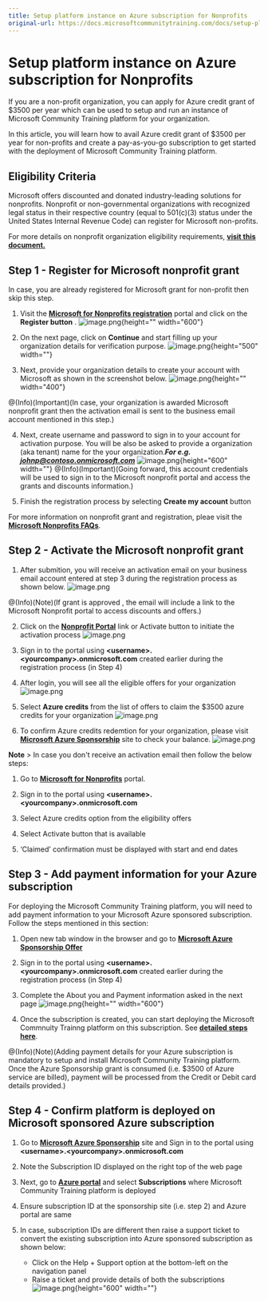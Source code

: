 ```yaml
---
title: Setup platform instance on Azure subscription for Nonprofits
original-url: https://docs.microsoftcommunitytraining.com/docs/setup-platform-instance-on-azure-subscription-for-nonprofits
---
```


# Setup platform instance on Azure subscription for Nonprofits

If you are a non-profit organization, you can apply for Azure credit grant of $3500 per year which can be used to setup and run an instance of Microsoft Community Training platform for your organization. 

In this article, you will learn how to avail Azure credit grant of $3500 per year for non-profits and create a pay-as-you-go subscription to get started with the deployment of Microsoft Community Training platform.

## Eligibility Criteria

Microsoft offers discounted and donated industry-leading solutions for nonprofits. Nonprofit or non-governmental organizations with recognized legal status in their respective country (equal to 501(c)(3) status under the United States Internal Revenue Code) can register for Microsoft non-profits.

For more details on nonprofit organization eligibility requirements, [**visit this document.**](https://query.prod.cms.rt.microsoft.com/cms/api/am/binary/RE2Gxsp)

## Step 1  - Register for Microsoft nonprofit grant

In case, you are already registered for Microsoft grant for non-profit then skip this step.

1. Visit the [**Microsoft for Nonprofits registration**](https://nonprofit.microsoft.com/register) portal and click on the **Register button** .
![image.png](../../media/image%28121%29.png){height="" width="600"}

2. On the next page, click on **Continue** and start filling up your organization details for verification purpose.
![image.png](../../media/image%28122%29.png){height="500" width=""}

3. Next, provide your organization details to create your account with Microsoft as shown in the screenshot below.
![image.png](../../media/image%28123%29.png){height="" width="400"}

@(Info)(Important)(In case, your organization is awarded Microsoft nonprofit grant then the activation email is sent to the business email account mentioned in this step.)

4. Next, create username and password to sign in to your account for activation purpose. You will be also be asked to provide a organization (aka tenant) name for the your organization.***For e.g. johnp@contoso.onmicrosoft.com***
![image.png](../../media/image%28124%29.png){height="600" width=""}
@(Info)(Important)(Going forward, this account credentials will be used to sign in to the Microsoft nonprofit portal and access the grants and discounts information.)

5. Finish the registration process by selecting **Create my account** button

For more information on nonprofit grant and registration, pleae visit the [**Microsoft Nonprofits FAQs**](https://www.microsoft.com/nonprofits/faq).

## Step 2  - Activate the Microsoft nonprofit grant

1. After submition, you will receive an activation email on your business email account entered at step 3 during the registration process as shown below. 
![image.png](../../media/image%28126%29.png)

@(Info)(Note)(If grant is approved , the email will include a link to the Microsoft Nonprofit portal to access discounts and offers.)

2. Click on the [**Nonprofit Portal**](https://nonprofit.microsoft.com/signin)  link or Activate button to initiate the activation process
![image.png](../../media/image%28127%29.png)

3. Sign in to the portal using **\<username>.\<yourcompany>.onmicrosoft.com** created earlier during the registration process (in Step 4)

4. After login, you will see all the eligible offers for your organization 
![image.png](../../media/image%28128%29.png)

5. Select **Azure credits** from the list of offers to claim the $3500 azure credits for your organization
![image.png](../../media/image%28129%29.png)

6. To confirm Azure credits redemtion for your organization, please visit [**Microsoft Azure Sponsorship**](https://www.microsoftazuresponsorships.com/) site to check your balance. 
![image.png](../../media/image%28130%29.png)

**Note** > In case you don't receive an activation email then follow the below steps:
1. Go to  [**Microsoft for Nonprofits**](https://nonprofit.microsoft.com) portal.

2.	Sign in to the portal using **\<username>.\<yourcompany>.onmicrosoft.com** 

3.	Select Azure credits option from the eligibility offers

4.	Select Activate button that is available

5.	‘Claimed’ confirmation must be displayed with start and end dates 


## Step 3  - Add payment information for your Azure subscription

For deploying the Microsoft Community Training platform, you will need to add payment information to your Microsoft Azure sponsored subscription. Follow the steps mentioned in this section:

1. Open new tab window in the browser and go to [**Microsoft Azure Sponsorship Offer**](https://signup.azure.com/signup?offer=ms-azr-0036p) 

2. Sign in to the portal using  **\<username>.\<yourcompany>.onmicrosoft.com** created earlier during the registration process (in Step 4)

3. Complete the About you and Payment information asked in the next page
![image.png](../../media/image%28131%29.png){height="" width="600"}

4. Once the subscription is created, you can start deploying the Microsoft Commnuity Trainng platform on this subscription. See [**detailed steps here**](../../infrastructure-management/install-your-platform-instance/3_installation-guide-detailed-steps). 

@(Info)(Note)(Adding payment details for your Azure subscription is mandatory to setup and install Microsoft Community Training platform. Once the Azure Sponsorship grant is consumed (i.e. $3500 of Azure service are billed), payment will be processed from the Credit or Debit card details provided.)

## Step 4 - Confirm platform is deployed on Microsoft sponsored Azure subscription 

1.	Go to  [**Microsoft Azure Sponsorship**](https://www.microsoftazuresponsorships.com/) site and Sign in to the portal using  **\<username>.\<yourcompany>.onmicrosoft.com** 

2.	Note the Subscription ID displayed on the right top of the web page 

3.	Next, go to [**Azure portal**](http://portal.zure.com/) and select **Subscriptions** where Microsoft Community Training platform is deployed 

4.	Ensure subscription ID at the sponsorship site (i.e. step 2) and Azure portal are same

5. In case, subscription IDs are different then raise a support ticket to convert the existing subscription into Azure sponsored subscription as shown below:
    * Click on the Help + Support option at the bottom-left on the navigation panel  
    * Raise a ticket and provide details of both the subscriptions
![image.png](../../media/image%28132%29.png){height="600" width=""}
